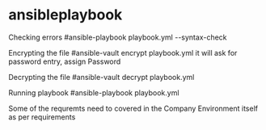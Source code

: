 # ansibleplaybook

Checking errors
#ansible-playbook playbook.yml --syntax-check

Encrypting the file
#ansible-vault encrypt playbook.yml
 it will ask for password entry, assign Password
 
Decrypting the file
#ansible-vault decrypt playbook.yml

Running playbook
#ansible-playbook playbook.yml

Some of the requremts need to covered in the Company Environment itself as per requirements
